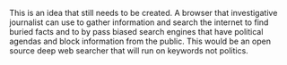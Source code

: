 This is an idea that still needs to be created. A browser that investigative journalist can 
use to gather information and search the internet to find buried facts and to by pass biased search engines that 
have political agendas and block information from the public. This would be an open source 
deep web searcher that will run on keywords not politics.
